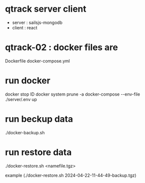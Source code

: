 
# qtrack server client
- server : sailsjs-mongodb
- client : react

# qtrack-02 : docker files are
Dockerfile
docker-compose.yml

# run docker
docker stop ID
docker system prune -a
docker-compose --env-file ./server/.env up

# run beckup data
./docker-backup.sh

# run restore data
./docker-restore.sh <namefile.tgz>

example (./docker-restore.sh 2024-04-22-11-44-49-backup.tgz)
